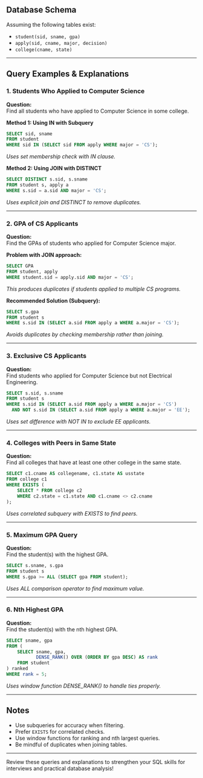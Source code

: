 ## Database Schema

Assuming the following tables exist:

- `student(sid, sname, gpa)`
- `apply(sid, cname, major, decision)`
- `college(cname, state)`

---

## Query Examples & Explanations

### 1. Students Who Applied to Computer Science

**Question:**  
Find all students who have applied to Computer Science in some college.

**Method 1: Using IN with Subquery**
```sql
SELECT sid, sname
FROM student 
WHERE sid IN (SELECT sid FROM apply WHERE major = 'CS');
```
*Uses set membership check with IN clause.*

**Method 2: Using JOIN with DISTINCT**
```sql
SELECT DISTINCT s.sid, s.sname
FROM student s, apply a
WHERE s.sid = a.sid AND major = 'CS';
```
*Uses explicit join and DISTINCT to remove duplicates.*

---

### 2. GPA of CS Applicants

**Question:**  
Find the GPAs of students who applied for Computer Science major.

**Problem with JOIN approach:**
```sql
SELECT GPA 
FROM student, apply  
WHERE student.sid = apply.sid AND major = 'CS';
```
*This produces duplicates if students applied to multiple CS programs.*

**Recommended Solution (Subquery):**
```sql
SELECT s.gpa
FROM student s
WHERE s.sid IN (SELECT a.sid FROM apply a WHERE a.major = 'CS');
```
*Avoids duplicates by checking membership rather than joining.*

---

### 3. Exclusive CS Applicants

**Question:**  
Find students who applied for Computer Science but not Electrical Engineering.

```sql
SELECT s.sid, s.sname
FROM student s
WHERE s.sid IN (SELECT a.sid FROM apply a WHERE a.major = 'CS')
  AND NOT s.sid IN (SELECT a.sid FROM apply a WHERE a.major = 'EE');
```
*Uses set difference with NOT IN to exclude EE applicants.*

---

### 4. Colleges with Peers in Same State

**Question:**  
Find all colleges that have at least one other college in the same state.

```sql
SELECT c1.cname AS collegename, c1.state AS usstate
FROM college c1
WHERE EXISTS (
    SELECT * FROM college c2
    WHERE c2.state = c1.state AND c1.cname <> c2.cname
);
```
*Uses correlated subquery with EXISTS to find peers.*

---

### 5. Maximum GPA Query

**Question:**  
Find the student(s) with the highest GPA.

```sql
SELECT s.sname, s.gpa
FROM student s
WHERE s.gpa >= ALL (SELECT gpa FROM student);
```
*Uses ALL comparison operator to find maximum value.*

---

### 6. Nth Highest GPA

**Question:**  
Find the student(s) with the nth highest GPA.

```sql
SELECT sname, gpa
FROM (
    SELECT sname, gpa, 
           DENSE_RANK() OVER (ORDER BY gpa DESC) AS rank
    FROM student
) ranked
WHERE rank = 5;
```
*Uses window function DENSE_RANK() to handle ties properly.*

---

## Notes

- Use subqueries for accuracy when filtering.
- Prefer `EXISTS` for correlated checks.
- Use window functions for ranking and nth largest queries.
- Be mindful of duplicates when joining tables.

---

Review these queries and explanations to strengthen your SQL skills for interviews and practical database analysis!
